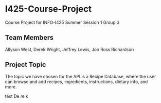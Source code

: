 # I425-Course-Project
Course Project for INFO-I425 Summer Session 1 Group 3

## Team Members
Allyson West, Derek Wright, Jeffrey Lewis, Jon Ross Richardson

## Project Topic
The topic we have chosen for the API is a Recipe Database, where the user can browse and add recipes, ingredients, instructions, dietary info, and more. 

test
De re k
